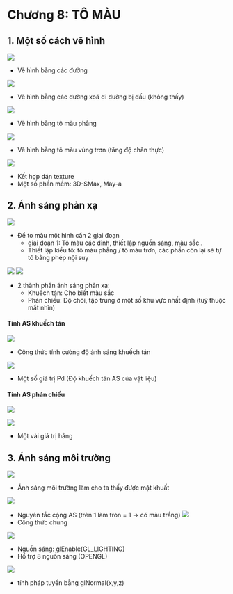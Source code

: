 # Chương 8: TÔ MÀU
## 1. Một số cách vẽ hình
![](https://i.imgur.com/PRk882S.png)
- Vẽ hình bằng các đường

![](https://i.imgur.com/bAz5SKz.png)
- Vẽ hình bằng các đường xoá đi đường bị dấu (không thấy)

![](https://i.imgur.com/gXpggOD.png)
- Vẽ hình bằng tô màu phẳng

![](https://i.imgur.com/9Kzkxd8.png)
- Vẽ hình bằng tô màu vùng trơn (tăng độ chân thực)

![](https://i.imgur.com/Qh3E1Qq.png)
- Kết hợp dán texture
- Một số phần mềm: 3D-SMax, May-a

## 2. Ánh sáng phản xạ
![](https://i.imgur.com/3xOSDZU.png)
- Để to màu một hình cần 2 giai đoạn
    - giai đoạn 1: Tô màu các đỉnh, thiết lập nguồn sáng, màu sắc..
    - Thiết lập kiểu tô: tô màu phẳng / tô màu trơn, các phần còn lại sẽ tự tô bằng phép nội suy
    
![](https://i.imgur.com/o8OAiOo.png)
![](https://i.imgur.com/im4wM2m.png)
- 2 thành phần ánh sáng phản xạ:
    - Khuếch tán: Cho biết màu sắc
    - Phản chiếu: Độ chói, tập trung ở một số khu vực nhất định (tuỳ thuộc mắt nhìn)

#### Tính AS khuếch tán
![](https://i.imgur.com/dwBQtPU.png)
- Công thức tính cường độ ánh sáng khuếch tán

![](https://i.imgur.com/mrFbN17.png)
- Một số giá trị Pd (Độ khuếch tán AS của vật liệu)

#### Tính AS phản chiếu
![](https://i.imgur.com/oiIA2wc.png)

![](https://i.imgur.com/cxXABtl.png)
- Một vài giá trị hằng

## 3. Ánh sáng môi trường
![](https://i.imgur.com/6iaHivm.png)
- Ánh sáng môi trường làm cho ta thấy được mặt khuất

![](https://i.imgur.com/7qqH14s.png)
- Nguyên tắc cộng AS (trên 1 làm tròn = 1 -> có màu trắng)
![](https://i.imgur.com/oJslAr9.png)
- Công thức chung

![](https://i.imgur.com/WvN9p6Q.png)
- Nguồn sáng: glEnable(GL_LIGHTING)
- Hổ trợ 8 nguồn sáng (OPENGL)

![](https://i.imgur.com/vVE6TdT.png)
- tính pháp tuyến bằng glNormal(x,y,z)